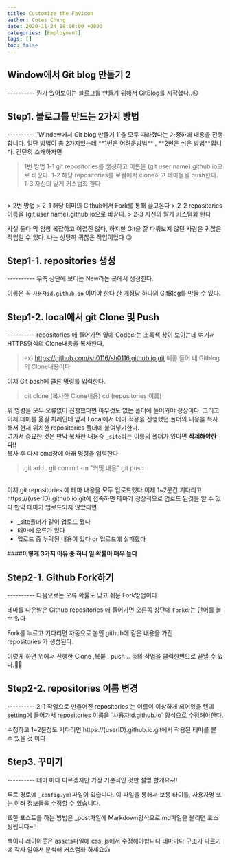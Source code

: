 ```yaml
---
title: Customize the Favicon
author: Cotes Chung
date: 2020-11-24 18:00:00 +0800
categories: [Employment]
tags: []
toc: false
---
```


<h2>Window에서 Git blog 만들기 2 </h2>
----------
뭔가 있어보이는 블로그를 만들기 위해서 GitBlog를 시작했다..😐


<h2>Step1. 블로그를 만드는 2가지 방법 </h2>
----------
`Window에서 Git blog 만들기 1`을 모두 따라했다는 가정하에 내용을 진행합니다.
일단 방법이 총 2가지있는데 **1번은 어려운방법**  , **2번은 쉬운 방법**입니다.
간단히 소개하자면 

> 1번 방법
> 1-1 git repositories를 생성하고 이름을 (git user name).github.io으로 바꾼다.
> 1-2 해당 repositories를 로컬에서 clone하고 테마들을 push한다.
> 1-3 자신의 맡게 커스텀화 한다

</br>
> 2번 방법
> 2-1 해당 테마의 Github에서 Fork를 통해 끌고온다
> 2-2 repositories 이름을 (git user name).github.io으로 바꾼다.
> 2-3 자신의 맡게 커스텀화 한다

사실 둘다 막 엄청 복잡하고 어렵진 않다, 
하지만 Git을 잘 다뤄보지 않던 사람은 귀찮은 작업일 수 있다.
나는 상당히 귀찮은 작업이었다 😓

<h2>Step1-1.  repositories 생성 </h2>
----------
우측 상단에 보이는 New라는 곳에서 생성한다.


이름은 꼭 `사용자id.github.io` 이여야 한다
한 계정당 하나의 GitBlog를 만들 수 있다.



<h2>Step1-2.  local에서 git Clone 및 Push </h2>
----------
repositories 에 들어가면 옆에 Code라는 초록색 창이 보이는데 
여기서 HTTPS형식의 Clone내용을 복사한다, 

> ex) https://github.com/sh0116/sh0116.github.io.git
예를 들어 내 Gitblog의 Clone내용이다.

이제 Git bash에 클론 명령를 입력한다.
> git clone (복사한 Clone내용)
> cd (repositories 이름) 

 위 명령을 모두 오류없이 진행했다면 아무것도 없는 폴더에 들어와야 정상이다.
 그리고 이제 테마를 옮길 차례인데 앞서 Local에서 테마 적용을 진행했던 폴더의 
 내용을 복사해서 현재 위치한 repositories 폴더에 붙여넣기한다.
 <br/>
 여기서 중요한 것은 만약 복사한 내용중 `_site`라는 이름의 폴더가 있다면 
 **삭제해야한다!!**
  <br/>
  복사 후 다시 cmd창에 아래 명령을 입력한다
 > git add .
> git commit -m "커밋 내용"
> git push

 <br/>
이제 git repositories 에 테마 내용을 모두 업로드했다 이제 1~2분간 기다리고 
https://(userID).github.io.git에 접속하면 테마가 정상적으로 업로드 된것을 알 수 있다
만약 테마가 업로드되지 않았다면 

 - _site폴더가 같이 업로드 됐다
 - 테마에 오류가 있다
 - 업로드 중 누락된 내용이 있다 or 업로드에 실패했다
 
####**이렇게 3가지 이유 중 하나 일 확률이 매우 높다**

<h2>Step2-1.  Github Fork하기 </h2>
----------
다음으로는 오류 확률도 낮고 쉬운 Fork방법이다.

테마를 다운받은 Github repositories 에 들어가면 오른쪽 상단에 
`Fork`라는 단어를 볼 수 있다

Fork를 누르고 기다리면 자동으로 본인 github에 같은 내용을 가진  
repositories 가 생성된다.

이렇게 하면 위에서 진행한 Clone ,복붙 , push .. 등의 작업을 클릭한번으로 끝낼 수 있다.🙆‍♂️
<h2>Step2-2.  repositories 이름 변경 </h2>
----------
2-1 작업으로 만들어진 repositories 는 이름이 이상하게 되어있을 텐데 
setting에 들어가서 repositories 이름을   `사용자id.github.io`  양식으로 수정해야한다.

수정하고 1~2분정도 기다리면 https://(userID).github.io.git에서 적용된 테마를 볼 수 있을 것 이다
<h2>Step3.  꾸미기 </h2>
----------
테마 마다 다르겠지만 가장 기본적인 것만 설명 할게요~!!

루트 경로에  `_config.yml`파일이 있습니다.
이 파일을 통해서 보통 타이틀, 사용자명 또는 여러 정보들을 수정할 수 있습니다.

또한 포스트를 하는 방법은 _post파일에 Markdown양식으로 md파일을 올리면 포스팅됩니다~!!

색이나 레이아웃은 assets파일에 css, js에서 수정해야합니다 
테마마다 구조가 다르기에 각자 알아서 분석해 커스텀화 하세요👍